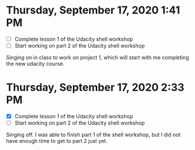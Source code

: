 # Thursday, September 17, 2020 1:41 PM
- [ ] Complete lesson 1 of the Udacity shell workshop 
- [ ] Start working on part 2 of the Udacity shell workshop

Singing on in class to work on project 1, which will start with me completing the new udacity course. 

# Thursday, September 17, 2020 2:33 PM
- [x] Complete lesson 1 of the Udacity shell workshop 
- [ ] Start working on part 2 of the Udacity shell workshop

Singing off. I was able to finish part 1 of the shell workshop, but I did not have enough time to get to part 2 just yet. 